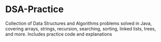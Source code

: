# DSA-Practice
Collection of Data Structures and Algorithms problems solved in Java, covering arrays, strings, recursion, searching, sorting, linked lists, trees, and more. Includes practice code and explanations
